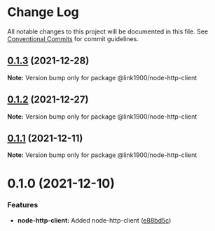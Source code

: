 # Change Log

All notable changes to this project will be documented in this file.
See [Conventional Commits](https://conventionalcommits.org) for commit guidelines.

<a name="0.1.3"></a>
## [0.1.3](https://github.com/projects/link1900/repos/link1900/compare/diff?targetBranch=refs%2Ftags%2F@link1900/node-http-client@0.1.2&sourceBranch=refs%2Ftags%2F@link1900/node-http-client@0.1.3) (2021-12-28)

**Note:** Version bump only for package @link1900/node-http-client





<a name="0.1.2"></a>
## [0.1.2](https://github.com/projects/link1900/repos/link1900/compare/diff?targetBranch=refs%2Ftags%2F@link1900/node-http-client@0.1.1&sourceBranch=refs%2Ftags%2F@link1900/node-http-client@0.1.2) (2021-12-27)

**Note:** Version bump only for package @link1900/node-http-client





<a name="0.1.1"></a>
## [0.1.1](https://github.com/projects/link1900/repos/link1900/compare/diff?targetBranch=refs%2Ftags%2F@link1900/node-http-client@0.1.0&sourceBranch=refs%2Ftags%2F@link1900/node-http-client@0.1.1) (2021-12-11)

**Note:** Version bump only for package @link1900/node-http-client





<a name="0.1.0"></a>
# 0.1.0 (2021-12-10)


### Features

* **node-http-client:** Added node-http-client ([e88bd5c](https://github.com/projects/link1900/repos/link1900/commits/e88bd5c))
